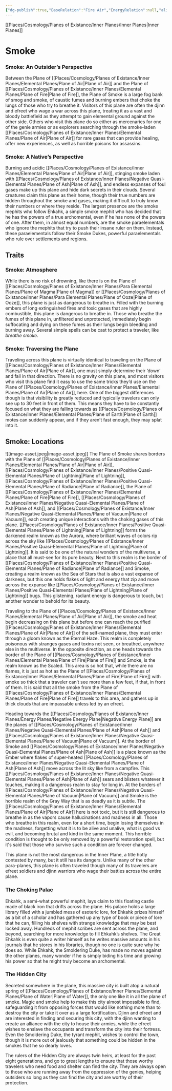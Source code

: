 ```yaml
---
{"dg-publish":true,"BaseRelation":"Fire Air","EnergyRelation":null,"aliases":null,"tags":null,"permalink":"/places/cosmology/planes-of-existance/inner-planes/para-elemental-planes/plane-of-smoke/","dgHomeLink":true,"dgPassFrontmatter":true}
---
```


[[Places/Cosmology/Planes of Existance/Inner Planes/Inner Planes|Inner Planes]]
# Smoke
### Smoke: An Outsider’s Perspective
Between the Plane of [[Places/Cosmology/Planes of Existance/Inner Planes/Elemental Planes/Plane of Air|Plane of Air]] and the Plane of [[Places/Cosmology/Planes of Existance/Inner Planes/Elemental Planes/Plane of Fire|Plane of Fire]], the Plane of Smoke is a large fog bank of smog and smoke, of caustic fumes and burning embers that choke the lungs of those who try to breathe it. Visitors of this plane are often the djinn and efreet who wage a war across this plane, treating it as a vast and bloody battlefield as they attempt to gain elemental ground against the other side. Others who visit this plane do so either as mercenaries for one of the genie armies or as explorers searching through the smoke-laden [[Places/Cosmology/Planes of Existance/Inner Planes/Elemental Planes/Plane of Air|Plane of Air]] for rare gases that can provide healing, offer new experiences, as well as horrible poisons for assassins.

### Smoke: A Native’s Perspective
Burning and acidic [[Places/Cosmology/Planes of Existance/Inner Planes/Elemental Planes/Plane of Air|Plane of Air]], stinging smoke laden with [[Places/Cosmology/Planes of Existance/Inner Planes/Negative Quasi-Elemental Planes/Plane of Ash|Plane of Ash]], and endless expanses of foul gases make up this plane and hide dark secrets in their clouds. Several creatures claim this plane as their home, though their true numbers are hidden throughout the smoke and gases, making it difficult to truly know their numbers or where they reside. The largest presence are the smoke mephits who follow Ehkahk, a simple smoke mephit who has decided that he has the powers of a true archomental, even if he has none of the powers of one. After them, in almost equal numbers, are the smoke paraelementals who ignore the mephits that try to push their insane ruler on them. Instead, these paraelementals follow their Smoke Dukes, powerful paraelementals who rule over settlements and regions.

## Traits
### Smoke: Atmosphere
While there is no risk of drowning, like there is on the Plane of [[Places/Cosmology/Planes of Existance/Inner Planes/Para Elemental Planes/Plane of Magma|Plane of Magma]] or [[Places/Cosmology/Planes of Existance/Inner Planes/Para Elemental Planes/Plane of Ooze|Plane of Ooze]], this plane is just as dangerous to breathe in. Filled with the burning embers of long extinguished fires and toxic gases that are highly combustible, this plane is dangerous to breathe in. Those who breathe the fumes of this plane in, unfiltered and unprotected, immediately begin suffocating and dying on these fumes as their lungs begin bleeding and burning away. Several simple spells can be cast to protect a traveler, like _breathe smoke._

### Smoke: Traversing the Plane
Traveling across this plane is virtually identical to traveling on the Plane of [[Places/Cosmology/Planes of Existance/Inner Planes/Elemental Planes/Plane of Air|Plane of Air]], one must simply determine their ‘down’ and fall in that direction. There is no gravity on this plane, and most visitors who visit this plane find it easy to use the same tricks they’d use on the Plane of [[Places/Cosmology/Planes of Existance/Inner Planes/Elemental Planes/Plane of Air|Plane of Air]], here. One of the biggest differences though is that visibility is greatly reduced and typically travelers can only see up to 30 feet in front of them. This means they have to be constantly focused on what they are falling towards as [[Places/Cosmology/Planes of Existance/Inner Planes/Elemental Planes/Plane of Earth|Plane of Earth]] motes can suddenly appear, and if they aren’t fast enough, they may splat into it.

## Smoke: Locations
![[image-asset.jpeg|image-asset.jpeg]]
The Plane of Smoke shares borders with the Plane of [[Places/Cosmology/Planes of Existance/Inner Planes/Elemental Planes/Plane of Air|Plane of Air]], [[Places/Cosmology/Planes of Existance/Inner Planes/Positive Quasi-Elemental Planes/Plane of Lightning|Plane of Lightning]], [[Places/Cosmology/Planes of Existance/Inner Planes/Positive Quasi-Elemental Planes/Plane of Radiance|Plane of Radiance]], the Plane of [[Places/Cosmology/Planes of Existance/Inner Planes/Elemental Planes/Plane of Fire|Plane of Fire]], [[Places/Cosmology/Planes of Existance/Inner Planes/Negative Quasi-Elemental Planes/Plane of Ash|Plane of Ash]], and [[Places/Cosmology/Planes of Existance/Inner Planes/Negative Quasi-Elemental Planes/Plane of  Vacuum|Plane of  Vacuum]], each creating unique interactions with the choking gases of this plane. [[Places/Cosmology/Planes of Existance/Inner Planes/Positive Quasi-Elemental Planes/Plane of Lightning|Plane of Lightning]] forms the darkened realm known as the Aurora, where brilliant waves of colors rip across the sky like [[Places/Cosmology/Planes of Existance/Inner Planes/Positive Quasi-Elemental Planes/Plane of Lightning|Plane of Lightning]]. It is said to be one of the natural wonders of the multiverse, a place that all must-see for its pure beauty. Next to this realm is the border of [[Places/Cosmology/Planes of Existance/Inner Planes/Positive Quasi-Elemental Planes/Plane of Radiance|Plane of Radiance]] and Smoke, creating a realm known as the Sea of Stars that is also a vast expanse of darkness, but this one holds flakes of light and energy that zip and move across the expanse like [[Places/Cosmology/Planes of Existance/Inner Planes/Positive Quasi-Elemental Planes/Plane of Lightning|Plane of Lightning]] bugs. This glistening, radiant energy is dangerous to touch, but another wonder to behold for its beauty.

Traveling to the Plane of [[Places/Cosmology/Planes of Existance/Inner Planes/Elemental Planes/Plane of Air|Plane of Air]], the smoke and heat begin decreasing on this plane but before one can reach the purified [[Places/Cosmology/Planes of Existance/Inner Planes/Elemental Planes/Plane of Air|Plane of Air]] of the self-named plane, they must enter through a gloom known as the Eternal Haze. This realm is completely poisonous with stranges gases and toxins not seen, or breathed, anywhere else in the multiverse. In the opposite direction, as one heads towards the border of the Plane of [[Places/Cosmology/Planes of Existance/Inner Planes/Elemental Planes/Plane of Fire|Plane of Fire]] and Smoke, is the realm known as the Scaled. This area is so hot that, while there are no flames, it is just as hot as the Plane of [[Places/Cosmology/Planes of Existance/Inner Planes/Elemental Planes/Plane of Fire|Plane of Fire]] with smoke so thick that a traveler can’t see more than a few feet, if that, in front of them. It is said that all the smoke from the Plane of [[Places/Cosmology/Planes of Existance/Inner Planes/Elemental Planes/Plane of Fire|Plane of Fire]] travels to this area, and gathers up in thick clouds that are impassable unless led by an efreet.

Heading towards the [[Places/Cosmology/Planes of Existance/Inner Planes/Energy Planes/Negative Energy Plane|Negative Energy Plane]] are the planes of [[Places/Cosmology/Planes of Existance/Inner Planes/Negative Quasi-Elemental Planes/Plane of Ash|Plane of Ash]] and [[Places/Cosmology/Planes of Existance/Inner Planes/Negative Quasi-Elemental Planes/Plane of  Vacuum|Plane of  Vacuum]]. At the border of Smoke and [[Places/Cosmology/Planes of Existance/Inner Planes/Negative Quasi-Elemental Planes/Plane of Ash|Plane of Ash]] is a place known as the Ember where flakes of super-heated [[Places/Cosmology/Planes of Existance/Inner Planes/Negative Quasi-Elemental Planes/Plane of Ash|Plane of Ash]] move across the lit sky like from a campfire. This [[Places/Cosmology/Planes of Existance/Inner Planes/Negative Quasi-Elemental Planes/Plane of Ash|Plane of Ash]] sears and blisters whatever it touches, making it a dangerous realm to stay for long in. At the borders of [[Places/Cosmology/Planes of Existance/Inner Planes/Negative Quasi-Elemental Planes/Plane of  Vacuum|Plane of  Vacuum]] and Smoke is the horrible realm of the Gray Way that is as deadly as it is subtle. The [[Places/Cosmology/Planes of Existance/Inner Planes/Elemental Planes/Plane of Air|Plane of Air]] here is not toxic, but it is still dangerous to breathe in as the vapors cause hallucinations and madness in all. Those who breathe in this realm, even for a short time, begin losing themselves in the madness, forgetting what it is to be alive and unalive, what is good vs evil, and becoming brutal and kind in the same moment. This horrible condition is thought to be only removed by a powerful restoration spell, but it's said that those who survive such a condition are forever changed.

This plane is not the most dangerous in the Inner Plane, a title hotly contested by many, but it still has its dangers. Unlike many of the other para-planes, this plane is often traveled though many of its travelers are efreet soldiers and djinn warriors who wage their battles across the entire plane.

### The Choking Palac
Ehkahk, a semi-what powerful mephit, lays claim to this floating castle made of black iron that drifts across the plane. His palace holds a large library filled with a jumbled mess of esoteric lore, for Ehkahk prizes himself as a bit of a scholar and has gathered up any type of book or piece of lore that he can, filling his shelves with strange knowledge that may be best locked away. Hundreds of mephit scribes are sent across the plane, and beyond, searching for more knowledge to fill Ehkahk’s shelves. The Great Ehkahk is even quite a writer himself as he writes massive amounts in his journals that he stores in his libraries, though no one is quite sure why he does so. While Ehkahk, the Smoldering Duke, has made no moves against the other planes, many wonder if he is simply biding his time and growing his power so that he might truly become an archomental. 

### The Hidden City
Secreted somewhere in the plane, this massive city is built atop a natural spring of [[Places/Cosmology/Planes of Existance/Inner Planes/Elemental Planes/Plane of Water|Plane of Water]], the only one like it in all the plane of smoke. Magic and smoke help to make this city almost impossible to find, safeguarding it from opposing forces that would like nothing more than to destroy the city or take it over as a large fortification. Djinn and efreet and are interested in finding and securing this city, with the djinn wanting to create an alliance with the city to house their armies, while the efreet wishes to enslave the occupants and transform the city into their fortress. Even the Smoldering Duke, the tyrant mephit, wishes to control the town, though it is more out of jealously that something could be hidden in the smokes that he so dearly loves. 

The rulers of the Hidden City are always twin heirs, at least for the past eight generations, and go to great lengths to ensure that those worthy travelers who need food and shelter can find the city. They are always open to those who are running away from the oppression of the genies, helping outsiders so long as they can find the city and are worthy of their protection.